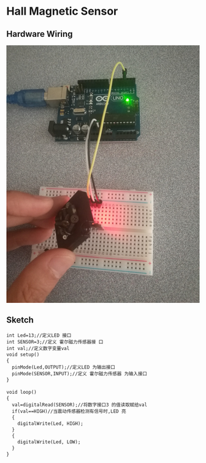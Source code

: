 # Hall Magnetic Sensor

## Hardware Wiring
![Image](../../Examples/sensor-kit-for-arduino/003_Hall.jpg)

## Sketch
```
int Led=13;//定义LED 接口
int SENSOR=3;//定义 霍尔磁力传感器接 口
int val;//定义数字变量val
void setup()
{
  pinMode(Led,OUTPUT);//定义LED 为输出接口
  pinMode(SENSOR,INPUT);//定义 霍尔磁力传感器 为输入接口
}

void loop()
{
  val=digitalRead(SENSOR);//将数字接口3 的值读取赋给val
  if(val==HIGH)//当震动传感器检测有信号时,LED 亮
  {
    digitalWrite(Led, HIGH);
  }
  {
    digitalWrite(Led, LOW);
  }
}
```
